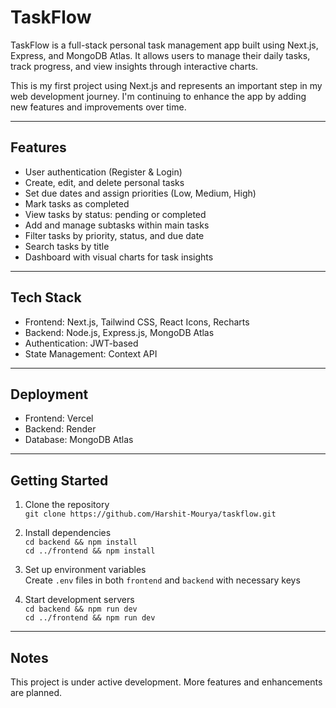 # TaskFlow

TaskFlow is a full-stack personal task management app built using Next.js, Express, and MongoDB Atlas. It allows users to manage their daily tasks, track progress, and view insights through interactive charts.

This is my first project using Next.js and represents an important step in my web development journey. I'm continuing to enhance the app by adding new features and improvements over time.

---

## Features

- User authentication (Register & Login)
- Create, edit, and delete personal tasks
- Set due dates and assign priorities (Low, Medium, High)
- Mark tasks as completed
- View tasks by status: pending or completed
- Add and manage subtasks within main tasks
- Filter tasks by priority, status, and due date
- Search tasks by title
- Dashboard with visual charts for task insights

---

## Tech Stack

- Frontend: Next.js, Tailwind CSS, React Icons, Recharts
- Backend: Node.js, Express.js, MongoDB Atlas
- Authentication: JWT-based
- State Management: Context API

---

## Deployment

- Frontend: Vercel
- Backend: Render
- Database: MongoDB Atlas

---

## Getting Started

1. Clone the repository  
   `git clone https://github.com/Harshit-Mourya/taskflow.git`

2. Install dependencies  
   `cd backend && npm install`  
   `cd ../frontend && npm install`

3. Set up environment variables  
   Create `.env` files in both `frontend` and `backend` with necessary keys

4. Start development servers  
   `cd backend && npm run dev`  
   `cd ../frontend && npm run dev`

---

## Notes

This project is under active development. More features and enhancements are planned.

